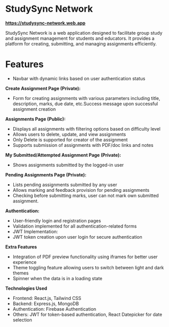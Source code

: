 # StudySync Network

**https://studysync-network.web.app**

StudySync Network is a web application designed to facilitate group study and assignment management for students and educators. It provides a platform for creating, submitting, and managing assignments efficiently.

# Features

- Navbar with dynamic links based on user authentication status

**Create Assignment Page (Private):**

- Form for creating assignments with various parameters including title, description, marks, due date, etc.Success message upon successful assignment creation

**Assignments Page (Public):**

- Displays all assignments with filtering options based on difficulty level
- Allows users to delete, update, and view assignments
- Only Delete is supported for creator of the assignment
- Supports submission of assignments with PDF/doc links and notes

**My Submitted/Attempted Assignment Page (Private):**

- Shows assignments submitted by the logged-in user

**Pending Assignments Page (Private):**

- Lists pending assignments submitted by any user
- Allows marking and feedback provision for pending assignments
- Checking before submitting marks, user can not mark own submitted assignment.

**Authentication:**

- User-friendly login and registration pages
- Validation implemented for all authentication-related forms
- JWT Implementation:
- JWT token creation upon user login for secure authentication

**Extra Features**

- Integration of PDF preview functionality using iframes for better user experience
- Theme toggling feature allowing users to switch between light and dark themes
- Spinner when the data is in a loading state

**Technologies Used**

- Frontend: React.js, Tailwind CSS
- Backend: Express.js, MongoDB
- Authentication: Firebase Authentication
- Others: JWT for token-based authentication, React Datepicker for date selection
